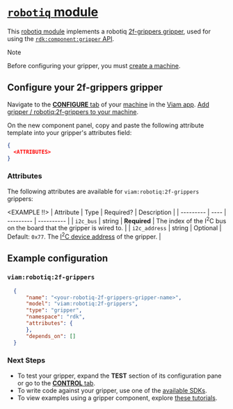 # [`robotiq` module](https://github.com/viam-modules/robotiq)

This [robotiq module](https://app.viam.com/module/viam/robotiq) implements a robotiq [2f-grippers gripper](<LINK TO HARDWARE>), used for <DESCRIPTION> using the [`rdk:component:gripper` API](https://docs.viam.com/appendix/apis/components/gripper/).

> [!NOTE]
> Before configuring your gripper, you must [create a machine](https://docs.viam.com/cloud/machines/#add-a-new-machine).

## Configure your 2f-grippers gripper

Navigate to the [**CONFIGURE** tab](https://docs.viam.com/configure/) of your [machine](https://docs.viam.com/fleet/machines/) in the [Viam app](https://app.viam.com/).
[Add gripper / robotiq:2f-grippers to your machine](https://docs.viam.com/configure/#components).

On the new component panel, copy and paste the following attribute template into your gripper's attributes field:

```json
{
  <ATTRIBUTES>
}
```

### Attributes

The following attributes are available for `viam:robotiq:2f-grippers` grippers:

<EXAMPLE !!>
| Attribute | Type | Required? | Description |
| --------- | ---- | --------- | ----------  |
| `i2c_bus` | string | **Required** | The index of the I<sup>2</sup>C bus on the board that the gripper is wired to. |
| `i2c_address` | string | Optional | Default: `0x77`. The [I<sup>2</sup>C device address](https://learn.adafruit.com/i2c-addresses/overview) of the gripper. |

## Example configuration

### `viam:robotiq:2f-grippers`
```json
  {
      "name": "<your-robotiq-2f-grippers-gripper-name>",
      "model": "viam:robotiq:2f-grippers",
      "type": "gripper",
      "namespace": "rdk",
      "attributes": {
      },
      "depends_on": []
  }
```

### Next Steps
- To test your gripper, expand the **TEST** section of its configuration pane or go to the [**CONTROL** tab](https://docs.viam.com/fleet/control/).
- To write code against your gripper, use one of the [available SDKs](https://docs.viam.com/sdks/).
- To view examples using a gripper component, explore [these tutorials](https://docs.viam.com/tutorials/).